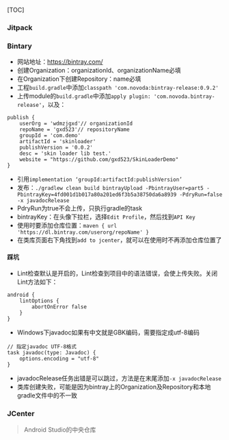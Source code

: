 [TOC]

###  Jitpack
### Bintary
* 网站地址：https://bintray.com/
* 创建Organization：organizationId、organizationName必填
* 在Organization下创建Repository：name必填
* 工程`build.gradle`中添加`classpath 'com.novoda:bintray-release:0.9.2'`
* 上传module的`build.gradle`中添加`apply plugin: 'com.novoda.bintray-release'`，以及：
```
publish {
    userOrg = 'wdmzjgxd'// organizationId
    repoName = 'gxd523'// repositoryName
    groupId = 'com.demo'
    artifactId = 'skinloader'
    publishVersion = '0.0.2'
    desc = 'skin loader lib test.'
    website = "https://github.com/gxd523/SkinLoaderDemo"
}
```
* 引用`implementation ‘groupId:artifactId:publishVersion’`
* 发布：`./gradlew clean build bintrayUpload -PbintrayUser=part5 -PbintrayKey=4fd001d1b017a80a201ed6f3b5a38750da6a8939 -PdryRun=false -x javadocRelease`
* PdryRun为true不会上传，只执行gradle的task
* bintrayKey：在头像下拉栏，选择`Edit Profile`，然后找到`API Key`
* 使用时要添加仓库位置：`maven { url 'https://dl.bintray.com/userorg/repoName' }`
* 在类库页面右下角找到`add to jcenter`，就可以在使用时不再添加仓库位置了

#### 踩坑
* Lint检查默认是开启的，Lint检查到项目中的语法错误，会使上传失败。关闭Lint方法如下：
```
android {
    lintOptions {
        abortOnError false
    }
}
```
* Windows下javadoc如果有中文就是GBK编码，需要指定成utf-8编码
```
// 指定javadoc UTF-8格式
task javadoc(type: Javadoc) {
    options.encoding = "utf-8"
}
```
* javadocRelease任务出错是可以跳过，方法是在末尾添加`-x javadocRelease`
* 类库创建失败，可能是因为bintray上的Organization及Repository和本地gradle文件中的不一致

### JCenter

> Android Studio的中央仓库